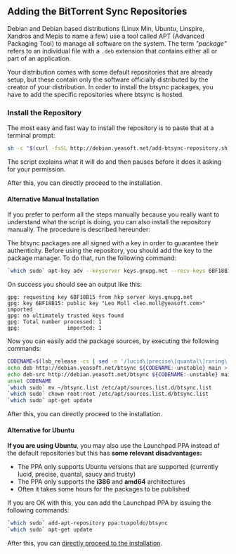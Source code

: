 Adding the BitTorrent Sync Repositories
---------------------------------------

Debian and Debian based distributions (Linux Min, Ubuntu, Linspire, Xandros and
Mepis to name a few) use a tool called APT (Advanced Packaging Tool) to manage
all software on the system. The term _"package"_ refers to an individual file
with a `.deb` extension that contains either all or part of an application.

Your distribution comes with some default repositories that are already setup,
but these contain only the software officially distributed by the creator of
your distribution. In order to install the btsync packages, you have to add the
specific repositories where btsync is hosted.

### Install the Repository ###

The most easy and fast way to install the repository is to paste that at a
terminal prompt:

```bash
sh -c "$(curl -fsSL http://debian.yeasoft.net/add-btsync-repository.sh)"
```
 
The script explains what it will do and then pauses before it does it asking
for your permission.

After this, you can directly proceed to the installation.


#### Alternative Manual Installation ####

If you prefer to perform all the steps manually because you really want to
understand what the script is doing, you can also install the repository
manually. The procedure is described hereunder:

The btsync packages are all signed with a key in order to guarantee their
authenticity. Before using the repository, you should add the key to the
package manager. To do that, run the following command:

```bash
`which sudo` apt-key adv --keyserver keys.gnupg.net --recv-keys 6BF18B15
```

On success you should see an output like this:

```
gpg: requesting key 6BF18B15 from hkp server keys.gnupg.net
gpg: key 6BF18B15: public key "Leo Moll <leo.moll@yeasoft.com>" imported
gpg: no ultimately trusted keys found
gpg: Total number processed: 1
gpg:               imported: 1
```

Now you can easily add the package sources, by executing the following commands:

```bash
CODENAME=$(lsb_release -cs | sed -n '/lucid\|precise\|quantal\|raring\|saucy\|trusty\|squeeze\|wheezy\|jessie\|sid/p')
echo deb http://debian.yeasoft.net/btsync ${CODENAME:-unstable} main > ~/btsync.list
echo deb-src http://debian.yeasoft.net/btsync ${CODENAME:-unstable} main >> ~/btsync.list
unset CODENAME
`which sudo` mv ~/btsync.list /etc/apt/sources.list.d/btsync.list
`which sudo` chown root:root /etc/apt/sources.list.d/btsync.list
`which sudo` apt-get update
```

After this, you can directly proceed to the installation.

#### Alternative for Ubuntu ####

__If you are using Ubuntu__, you may also use the Launchpad PPA instead of the
default repositories but this has __some relevant disadvantages:__

- The PPA only supports Ubuntu versions that are supported (currently lucid,
precise, quantal, saucy and trusty)
- The PPA only supports the __i386__ and __amd64__ architectures
- Often it takes some hours for the packages to be published

If you are OK with this, you can add the Launchpad PPA by issuing the following
commands:

```bash
`which sudo` add-apt-repository ppa:tuxpoldo/btsync
`which sudo` apt-get update
```

After this, you can [directly proceed to the installation](http://www.yeasoft.com/site/projects:btsync-deb).

